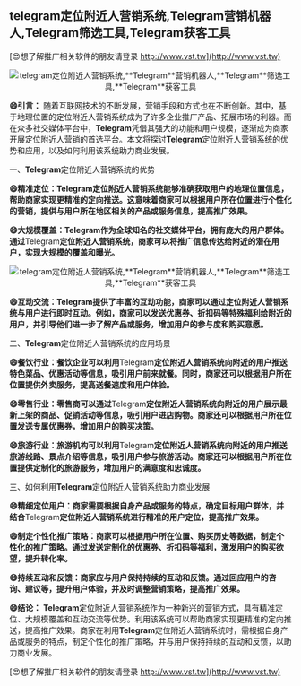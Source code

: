 ## **telegram定位附近人营销系统,**Telegram**营销机器人,**Telegram**筛选工具,**Telegram**获客工具**

[😍想了解推广相关软件的朋友请登录 http://www.vst.tw](http://www.vst.tw)

 <center><img src="https://vst.tw/MP4/tuiguang/png/6.png" alt="telegram定位附近人营销系统,**Telegram**营销机器人,**Telegram**筛选工具,**Telegram**获客工具"></center>

**😄引言：**
随着互联网技术的不断发展，营销手段和方式也在不断创新。其中，基于地理位置的定位附近人营销系统成为了许多企业推广产品、拓展市场的利器。而在众多社交媒体平台中，**Telegram**凭借其强大的功能和用户规模，逐渐成为商家开展定位附近人营销的首选平台。本文将探讨**Telegram**定位附近人营销系统的优势和应用，以及如何利用该系统助力商业发展。

一、**Telegram**定位附近人营销系统的优势

**😄精准定位：**Telegram**定位附近人营销系统能够准确获取用户的地理位置信息，帮助商家实现更精准的定向推送。这意味着商家可以根据用户所在位置进行个性化的营销，提供与用户所在地区相关的产品或服务信息，提高推广效果。**

**😄大规模覆盖：**Telegram**作为全球知名的社交媒体平台，拥有庞大的用户群体。通过**Telegram**定位附近人营销系统，商家可以将推广信息传达给附近的潜在用户，实现大规模的覆盖和曝光。**

 <center><img src="https://vst.tw/MP4/tuiguang/png/1.png" alt="telegram定位附近人营销系统,**Telegram**营销机器人,**Telegram**筛选工具,**Telegram**获客工具"></center>

**😄互动交流：**Telegram**提供了丰富的互动功能，商家可以通过定位附近人营销系统与用户进行即时互动。例如，商家可以发送优惠券、折扣码等特殊福利给附近的用户，并引导他们进一步了解产品或服务，增加用户的参与度和购买意愿。**

二、**Telegram**定位附近人营销系统的应用场景

**😄餐饮行业：餐饮企业可以利用**Telegram**定位附近人营销系统向附近的用户推送特色菜品、优惠活动等信息，吸引用户前来就餐。同时，商家还可以根据用户所在位置提供外卖服务，提高送餐速度和用户体验。**

**😄零售行业：零售商可以通过**Telegram**定位附近人营销系统向附近的用户展示最新上架的商品、促销活动等信息，吸引用户进店购物。商家还可以根据用户所在位置发送专属优惠券，增加用户的购买决策。**

**😄旅游行业：旅游机构可以利用**Telegram**定位附近人营销系统向附近的用户推送旅游线路、景点介绍等信息，吸引用户参与旅游活动。商家还可以根据用户所在位置提供定制化的旅游服务，增加用户的满意度和忠诚度。**

三、如何利用**Telegram**定位附近人营销系统助力商业发展

**😄精细定位用户：商家需要根据自身产品或服务的特点，确定目标用户群体，并结合**Telegram**定位附近人营销系统进行精准的用户定位，提高推广效果。**

**😄制定个性化推广策略：商家可以根据用户所在位置、购买历史等数据，制定个性化的推广策略。通过发送定制化的优惠券、折扣码等福利，激发用户的购买欲望，提升转化率。**

**😄持续互动和反馈：商家应与用户保持持续的互动和反馈。通过回应用户的咨询、建议等，提升用户体验，并及时调整营销策略，提高推广效果。**

**😄结论：**
**Telegram**定位附近人营销系统作为一种新兴的营销方式，具有精准定位、大规模覆盖和互动交流等优势。利用该系统可以帮助商家实现更精准的定向推送，提高推广效果。商家在利用**Telegram**定位附近人营销系统时，需根据自身产品或服务的特点，制定个性化的推广策略，并与用户保持持续的互动和反馈，以助力商业发展。

[😍想了解推广相关软件的朋友请登录 http://www.vst.tw](http://www.vst.tw)



